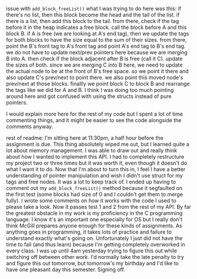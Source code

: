 issue with `add_block_freeList()`
what I was trying to do here was this: if there's no list, then this block become the head and the tail of the list. if there is a list, then add this block to the tail. 
from there, check if the tag before it in the heap indicates a free block. call the block before A and this block B. if A is free (we are looking at A's end tag), then we update the tags for both blocks to have the size equal to the sum of their sizes. from there, point the B's front tag to A's front tag and point A's end tag to B's end tag. we do not have to update next/prev pointers here because we are merging B into A.
then check if the block adjacent after B is free (call it C). update the sizes of both. since we are merging C into B here, we need to update the actual node to be at the front of B's free space. so we point it there and also update C's prev/next to point there. we also point this moved node's prev/next at those blocks. finallly we point block C to block B and rearrange the tags like we did for A and B. I think I was doing too much pointing around here and got confused with using the structs instead of pure pointers. 

I would explain more here for the rest of my code but I spent a lot of time commenting things, and it might be easier to see the code alongside the comments anyway.


rest of readme:
I'm sitting here at 11:30pm, a half hour before the assignment is due. This thing absolutely wiped me out, but I learned quite a lot about memory management. I was able to draw out and really think about how I wanted to implement this API. I had to completely restructure my project two or three times but it was worth it, even though it doesn't do what I want it to do.  Now that I'm about to turn this in, I feel I have a better understanding of pointer manipulation and wish I didn't use struct for my tags and free nodes. It was a lot to keep track of.  I ended up having to comment out my `add_block_freeList()` method because it segfaulted on the first test (some blocks had size of 0 and I couldn't get them to merge fully). I wrote some comments on how it works with the code I used to please take a look. Now it passes test 1 and 2 from the rest of my API. By far the greatest obstacle in my work is my proficiency in the C programming language. I know it's an important one especially for OS but I really don't think McGill prepares anyone enough for these kinds of assignments. As anything goes in programming, it takes lots of practice and failure to understand exactly what's going on. Unfortunately I just did not have the time to fail (and thus learn) because I'm getting completely overworked in every class. I was up until 4am yesterday trying to figure this out while switching off between other work. I'd normally take the late penalty to try and figure this out tomorrow, but tomorrow's my birthday and I'd like to have one pleasant day this semester. Signing off.
